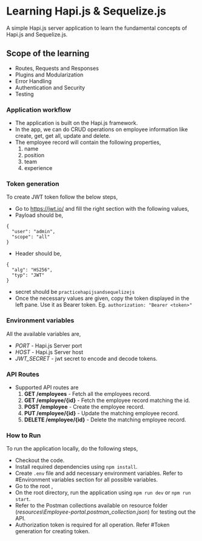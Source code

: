 # Learning Hapi.js & Sequelize.js

A simple Hapi.js server application to learn the fundamental concepts of Hapi.js and Sequelize.js.

## Scope of the learning

- Routes, Requests and Responses
- Plugins and Modularization
- Error Handling
- Authentication and Security
- Testing

### Application workflow

- The application is built on the Hapi.js framework.
- In the app, we can do CRUD operations on employee information like create, get, get all, update and delete.
- The employee record will contain the following properties,
    1. name
    1. position
    1. team
    1. experience

### Token generation

To create JWT token follow the below steps,
- Go to https://jwt.io/ and fill the right section with the following values,
- Payload should be,
```
{
  "user": "admin",
  "scope": "all"
}
```
- Header should be,
```
{
  "alg": "HS256",
  "typ": "JWT"
}
```
- secret should be `practicehapijsandsequelizejs`
- Once the necessary values are given, copy the token displayed in the left pane. Use it as Bearer token. Eg. `authorization: "Bearer <token>"`

### Environment variables

All the available variables are,
- *PORT* - Hapi.js Server port
- *HOST* - Hapi.js Server host
- *JWT_SECRET* - jwt secret to encode and decode tokens.

### API Routes

- Supported API routes are
    1. **GET /employees** - Fetch all the employees record.
    1. **GET /employee/{id}** - Fetch the employee record matching the id.
    1. **POST /employee** - Create the employee record.
    1. **PUT /employee/{id}** - Update the matching employee record.
    1. **DELETE /employee/{id}** - Delete the matching employee record.

### How to Run
To run the application locally, do the following steps,
- Checkout the code.
- Install required dependencies using `npm install`.
- Create `.env` file and add necessary environment variables. Refer to #Environment variables section for all possible variables.
- Go to the root ,
- On the root directory, run the application using `npm run dev` or `npm run start`.
- Refer to the Postman collections available on resource folder (*resources\Employee-portal.postman_collection.json*) for testing out the API.
- Authorization token is required for all operation. Refer #Token generation for creating token.